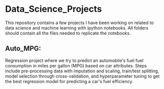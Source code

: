 # Data_Science_Projects

This repository contains a few projects I have been working on related to data science and machine learning with ipython notebooks. All folders should contain all the files needed to replicate the notebooks.  

## Auto_MPG:
Regression project where we try to predict an automobile's fuel fuel consumption in miles per gallon (MPG) based on car attributes. Steps include pre-processing data with imputation and scaling, train/test splitting, model selection through cross-validation, and hyperparameter tuning to get the best regression model for predicting a car's fuel efficiency.

